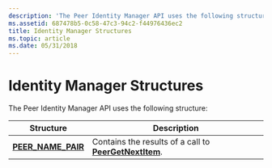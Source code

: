 ```yaml
---
description: 'The Peer Identity Manager API uses the following structure:'
ms.assetid: 687478b5-0c58-47c3-94c2-f44976436ec2
title: Identity Manager Structures
ms.topic: article
ms.date: 05/31/2018
---
```


# Identity Manager Structures

The Peer Identity Manager API uses the following structure:



| Structure                                  | Description                                                                   |
|--------------------------------------------|-------------------------------------------------------------------------------|
| [**PEER\_NAME\_PAIR**](/windows/desktop/api/P2P/ns-p2p-peer_name_pair) | Contains the results of a call to [**PeerGetNextItem**](/windows/desktop/api/P2P/nf-p2p-peergetnextitem). |



 

 

 



